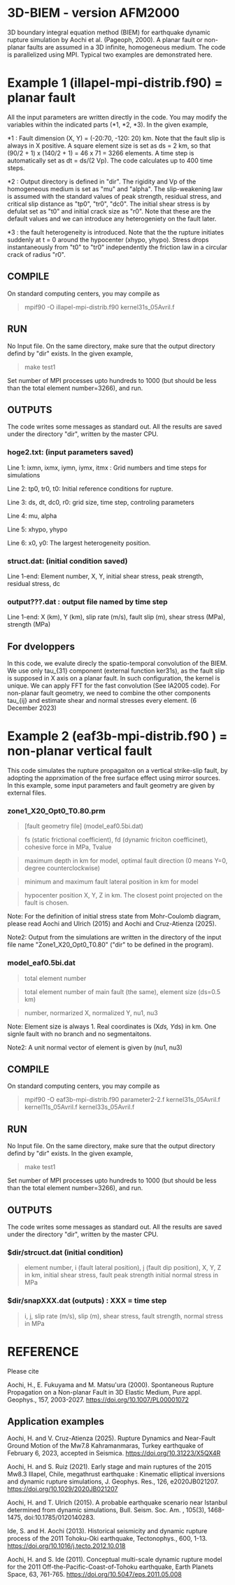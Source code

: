 # 3D-BIEM - version AFM2000
3D boundary integral equation method (BIEM) for earthquake dynamic rupture simulation by Aochi et al. (Pageoph, 2000). A planar fault or non-planar faults are assumed in a 3D infinite, homogeneous medium. The code is parallelized using MPI. Typical two examples are demonstrated here. 

# Example 1 (illapel-mpi-distrib.f90) = planar fault

All the input parameters are written directly in the code. You may modify the variables within the indicated parts (*1, *2, *3). In the given example, 

*1 : Fault dimension (X, Y) = (-20:70, -120: 20) km. Note that the fault slip is always in X positive. A square element size is set as ds = 2 km, so that (90/2 + 1) x (140/2 + 1) = 46 x 71 = 3266 elements. A time step is automatically set as dt = ds/(2 Vp). The code calculates up to 400 time steps. 

*2 : Output directory is defined in "dir". The rigidity and Vp of the homogeneous medium is set as "mu" and "alpha". The slip-weakening law is assumed with the standard values of peak strength, residual stress, and critical slip distance as "tp0", "tr0", "dc0". The initial shear stress is by defulat set as "t0" and initial crack size as "r0". Note that these are the default values and we can introduce any heterogeniety on the fault later. 

*3 : the fault heterogeneity is introduced. Note that the the rupture initiates suddenly at t = 0 around the hypocenter (xhypo, yhypo). Stress drops instantaneously from "t0" to "tr0" independently the friction law in a circular crack of radius "r0". 



## COMPILE
On standard computing centers, you may compile as 
> mpif90 -O illapel-mpi-distrib.f90 kernel31s_05Avril.f


## RUN
No Input file. On the same directory, make sure that the output directory defind by "dir" exists. In the given example, 
> make test1

Set number of MPI processes upto hundreds to 1000 (but should be less than the total element number=3266), and run.  

## OUTPUTS
The code writes some messages as standard out. All the results are saved under the directory "dir", written by the master CPU. 

### hoge2.txt: (input parameters saved)

Line 1: ixmn, ixmx, iymn, iymx, itmx : Grid numbers and time steps for simulations

Line 2: tp0, tr0, t0: Initial reference conditions for rupture.

Line 3: ds, dt, dc0, r0: grid size, time step, controling parameters

Line 4: mu, alpha

Line 5: xhypo, yhypo

Line 6: x0, y0: The largest heterogeneity position. 

### struct.dat: (initial condition saved)

Line 1-end: Element number, X, Y, initial shear stress, peak strength, residual stress, dc 

### output???.dat : output file named by time step

Line 1-end: X (km), Y (km), slip rate (m/s), fault slip (m), shear stress (MPa), strength (MPa)

## For dveloppers

In this code, we evalute direcly the spatio-temporal convolution of the BIEM. We use only tau_{31} component (external function ker31s), as the fault slip is supposed in X axis on a planar fault. In such configuration, the kernel is unique. We can apply FFT for the fast convolution (See IA2005 code). For non-planar fault geometry, we need to combine the other components tau_{ij} and estimate shear and normal stresses every element. (6 December 2023)

# Example 2 (eaf3b-mpi-distrib.f90 ) = non-planar vertical fault

This code simulates the rupture propagaiton on a vertical strike-slip fault, by adopting the apprximation of the free surface effect using mirror sources.  
In this example, some input parameters and fault geometry are given by external files. 

### zone1_X20_Opt0_T0.80.prm
> [fault geometry file] (model_eaf0.5bi.dat)

> fs (static frictional coefficient), fd (dynamic friciton coefficinet), cohesive force in MPa, Tvalue

> maximum depth in km for model, optimal fault direction (0 means Y=0, degree counterclockwise)

> minimum and maximum fault lateral position in km for model

> hypocenter position X, Y, Z in km. The closest point projected on the fault is chosen.

Note: For the definition of initial stress state from Mohr-Coulomb diagram, please read Aochi and Ulrich (2015) and Aochi and Cruz-Atienza (2025).

Note2: Output from the simulations are written in the directory of the input file name "Zone1_X20_Opt0_T0.80" ("dir" to be defined in the program).

### model_eaf0.5bi.dat
> total element number

> total element number of main fault (the same), element size (ds=0.5 km)

> number, normarized X, normalized Y, nu1, nu3

Note: Element size is always 1. Real coordinates is (X*ds, Y*ds) in km. One signle fault with no branch and no segmentaitons. 

Note2: A unit normal vector of element is given by (nu1, nu3)

## COMPILE
On standard computing centers, you may compile as 
> mpif90 -O eaf3b-mpi-distrib.f90 parameter2-2.f kernel31s_05Avril.f kernel11s_05Avril.f kernel33s_05Avril.f


## RUN
No Input file. On the same directory, make sure that the output directory defind by "dir" exists. In the given example, 
> make test1

Set number of MPI processes upto hundreds to 1000 (but should be less than the total element number=3266), and run.  

## OUTPUTS
The code writes some messages as standard out. All the results are saved under the directory "dir", written by the master CPU. 

### $dir/strcuct.dat (initial condition)

> element number, i (fault lateral position), j (fault dip position), X, Y, Z in km, initial shear stress, fault peak strength initial normal stress in MPa

### $dir/snapXXX.dat (outputs) : XXX = time step

> i, j, slip rate (m/s), slip (m), shear stress, fault strength, normal stress in MPa



# REFERENCE 
Please cite

Aochi, H., E. Fukuyama and M. Matsu'ura (2000). Spontaneous Rupture Propagation on a Non-planar Fault in 3D Elastic Medium, Pure appl. Geophys., 157, 2003-2027. https://doi.org/10.1007/PL00001072

## Application examples

Aochi, H. and V. Cruz-Atienza (2025). Rupture Dynamics and Near-Fault Ground Motion of the Mw7.8 Kahramanmaras, Turkey earthquake of February 6, 2023, accepted in Seismica. https://doi.org/10.31223/X5QX4R 

Aochi, H. and S. Ruiz (2021). Early stage and main ruptures of the 2015 Mw8.3 Illapel, Chile, megathrust earthquake : Kinematic elliptical inversions and dynamic rupture simulations, J. Geophys. Res., 126, e2020JB021207. https://doi.org/10.1029/2020JB021207

Aochi, H. and T. Ulrich (2015). A probable earthquake scenario near Istanbul determined from dynamic simulations, Bull. Seism. Soc. Am. , 105(3), 1468-1475, doi:10.1785/0120140283.

Ide, S. and H. Aochi (2013). Historical seismicity and dynamic rupture process of the 2011 Tohoku-Oki earthquake, Tectonophys., 600, 1-13. https://doi.org/10.1016/j.tecto.2012.10.018

Aochi, H. and S. Ide (2011). Conceptual multi-scale dynamic rupture model for the 2011 Off-the-Pacific-Coast-of-Tohoku earthquake, Earth Planets Space, 63, 761-765. https://doi.org/10.5047/eps.2011.05.008
